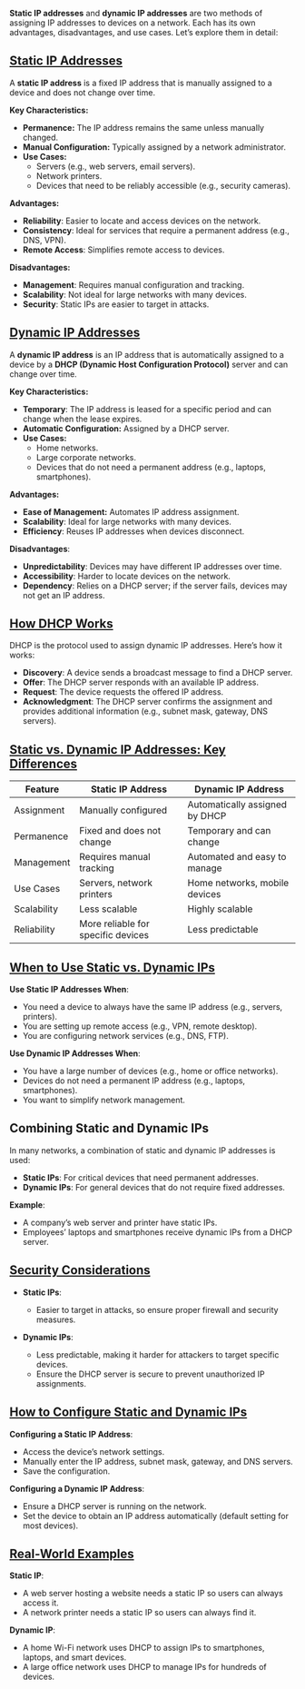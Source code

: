 **Static IP addresses** and **dynamic IP addresses** are two methods of assigning IP addresses to devices on a network. Each has its own advantages, disadvantages, and use cases. Let’s explore them in detail:

## [Static IP Addresses]()

A **static IP address** is a fixed IP address that is manually assigned to a device and does not change over time.

**Key Characteristics:**
- **Permanence:** The IP address remains the same unless manually changed.
- **Manual Configuration:** Typically assigned by a network administrator.
- **Use Cases:**
  - Servers (e.g., web servers, email servers).
  - Network printers.
  - Devices that need to be reliably accessible (e.g., security cameras).

**Advantages:**
- **Reliability**: Easier to locate and access devices on the network.
- **Consistency**: Ideal for services that require a permanent address (e.g., DNS, VPN).
- **Remote Access**: Simplifies remote access to devices.

**Disadvantages:**

- **Management**: Requires manual configuration and tracking.
- **Scalability**: Not ideal for large networks with many devices.
- **Security**: Static IPs are easier to target in attacks.

## [Dynamic IP Addresses]()

A **dynamic IP address** is an IP address that is automatically assigned to a device by a **DHCP (Dynamic Host Configuration Protocol)** server and can change over time.

**Key Characteristics:**
- **Temporary**: The IP address is leased for a specific period and can change when the lease expires.
- **Automatic Configuration:** Assigned by a DHCP server.
- **Use Cases:**
  - Home networks.
  - Large corporate networks.
  - Devices that do not need a permanent address (e.g., laptops, smartphones).

**Advantages:**

- **Ease of Management:** Automates IP address assignment.
- **Scalability**: Ideal for large networks with many devices.
- **Efficiency**: Reuses IP addresses when devices disconnect.

**Disadvantages**:

- **Unpredictability**: Devices may have different IP addresses over time.
- **Accessibility**: Harder to locate devices on the network.
- **Dependency**: Relies on a DHCP server; if the server fails, devices may not get an IP address.

## [How DHCP Works]()

DHCP is the protocol used to assign dynamic IP addresses. Here’s how it works:
- **Discovery**: A device sends a broadcast message to find a DHCP server.
- **Offer**: The DHCP server responds with an available IP address.
- **Request**: The device requests the offered IP address.
- **Acknowledgment**: The DHCP server confirms the assignment and provides additional information (e.g., subnet mask, gateway, DNS servers).

## [Static vs. Dynamic IP Addresses: Key Differences]()

| **Feature** | **Static IP Address** | **Dynamic IP Address** |
| --- | --- | --- |
| Assignment | Manually configured | Automatically assigned by DHCP |
| Permanence | Fixed and does not change | Temporary and can change |
| Management | Requires manual tracking | Automated and easy to manage |
| Use Cases | Servers, network printers | Home networks, mobile devices |
| Scalability | Less scalable | Highly scalable |
| Reliability | More reliable for specific devices | Less predictable |

## [ When to Use Static vs. Dynamic IPs]()

**Use Static IP Addresses When**:
- You need a device to always have the same IP address (e.g., servers, printers).
- You are setting up remote access (e.g., VPN, remote desktop).
- You are configuring network services (e.g., DNS, FTP).

**Use Dynamic IP Addresses When**:
- You have a large number of devices (e.g., home or office networks).
- Devices do not need a permanent IP address (e.g., laptops, smartphones).
- You want to simplify network management.

## Combining Static and Dynamic IPs

In many networks, a combination of static and dynamic IP addresses is used:

- **Static IPs**: For critical devices that need permanent addresses.
- **Dynamic IPs**: For general devices that do not require fixed addresses.

**Example**:
- A company’s web server and printer have static IPs.
- Employees’ laptops and smartphones receive dynamic IPs from a DHCP server.

## [Security Considerations]()

- **Static IPs**:
  - Easier to target in attacks, so ensure proper firewall and security measures.

- **Dynamic IPs**:
  - Less predictable, making it harder for attackers to target specific devices.
  - Ensure the DHCP server is secure to prevent unauthorized IP assignments.

## [How to Configure Static and Dynamic IPs]()

**Configuring a Static IP Address**:
- Access the device’s network settings.
- Manually enter the IP address, subnet mask, gateway, and DNS servers.
- Save the configuration.

**Configuring a Dynamic IP Address**:
- Ensure a DHCP server is running on the network.
- Set the device to obtain an IP address automatically (default setting for most devices).

## [Real-World Examples]()

**Static IP**:
- A web server hosting a website needs a static IP so users can always access it.
- A network printer needs a static IP so users can always find it.

**Dynamic IP**:
- A home Wi-Fi network uses DHCP to assign IPs to smartphones, laptops, and smart devices.
- A large office network uses DHCP to manage IPs for hundreds of devices.